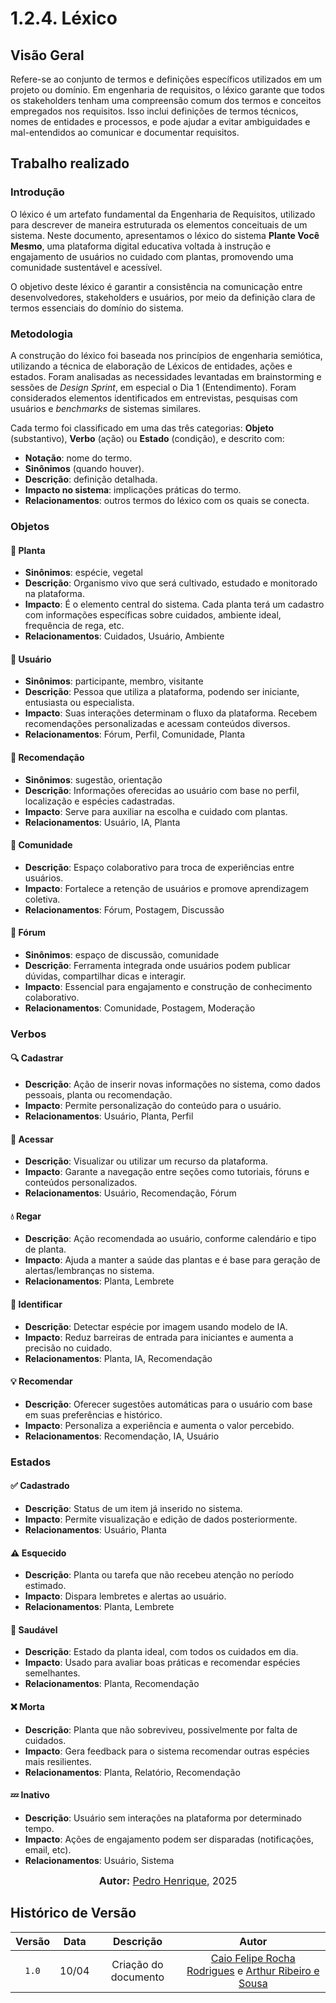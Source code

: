 # 1.2.4. Léxico

## Visão Geral
Refere-se ao conjunto de termos e definições específicos utilizados em um projeto ou domínio. Em engenharia de requisitos, o léxico garante que todos os stakeholders tenham uma compreensão comum dos termos e conceitos empregados nos requisitos. Isso inclui definições de termos técnicos, nomes de entidades e processos, e pode ajudar a evitar ambiguidades e mal-entendidos ao comunicar e documentar requisitos.

## Trabalho realizado

###  Introdução

O léxico é um artefato fundamental da Engenharia de Requisitos, utilizado para descrever de maneira estruturada os elementos conceituais de um sistema. Neste documento, apresentamos o léxico do sistema **Plante Você Mesmo**, uma plataforma digital educativa voltada à instrução e engajamento de usuários no cuidado com plantas, promovendo uma comunidade sustentável e acessível.

O objetivo deste léxico é garantir a consistência na comunicação entre desenvolvedores, stakeholders e usuários, por meio da definição clara de termos essenciais do domínio do sistema.

###  Metodologia

A construção do léxico foi baseada nos princípios de engenharia semiótica, utilizando a técnica de elaboração de Léxicos de entidades, ações e estados. Foram analisadas as necessidades levantadas em brainstorming e sessões de *Design Sprint*, em especial o Dia 1 (Entendimento). Foram considerados elementos identificados em entrevistas, pesquisas com usuários e *benchmarks* de sistemas similares.

Cada termo foi classificado em uma das três categorias: **Objeto** (substantivo), **Verbo** (ação) ou **Estado** (condição), e descrito com:

- **Notação**: nome do termo.  
- **Sinônimos** (quando houver).  
- **Descrição**: definição detalhada.  
- **Impacto no sistema**: implicações práticas do termo.  
- **Relacionamentos**: outros termos do léxico com os quais se conecta.

###  Objetos

#### 🌱 Planta

- **Sinônimos**: espécie, vegetal  
- **Descrição**: Organismo vivo que será cultivado, estudado e monitorado na plataforma.  
- **Impacto**: É o elemento central do sistema. Cada planta terá um cadastro com informações específicas sobre cuidados, ambiente ideal, frequência de rega, etc.  
- **Relacionamentos**: Cuidados, Usuário, Ambiente

#### 👤 Usuário

- **Sinônimos**: participante, membro, visitante  
- **Descrição**: Pessoa que utiliza a plataforma, podendo ser iniciante, entusiasta ou especialista.  
- **Impacto**: Suas interações determinam o fluxo da plataforma. Recebem recomendações personalizadas e acessam conteúdos diversos.  
- **Relacionamentos**: Fórum, Perfil, Comunidade, Planta

#### 🧠 Recomendação

- **Sinônimos**: sugestão, orientação  
- **Descrição**: Informações oferecidas ao usuário com base no perfil, localização e espécies cadastradas.  
- **Impacto**: Serve para auxiliar na escolha e cuidado com plantas.  
- **Relacionamentos**: Usuário, IA, Planta

#### 🧩 Comunidade

- **Descrição**: Espaço colaborativo para troca de experiências entre usuários.  
- **Impacto**: Fortalece a retenção de usuários e promove aprendizagem coletiva.  
- **Relacionamentos**: Fórum, Postagem, Discussão

#### 💬 Fórum

- **Sinônimos**: espaço de discussão, comunidade  
- **Descrição**: Ferramenta integrada onde usuários podem publicar dúvidas, compartilhar dicas e interagir.  
- **Impacto**: Essencial para engajamento e construção de conhecimento colaborativo.  
- **Relacionamentos**: Comunidade, Postagem, Moderação

###  Verbos

#### 🔍 Cadastrar

- **Descrição**: Ação de inserir novas informações no sistema, como dados pessoais, planta ou recomendação.  
- **Impacto**: Permite personalização do conteúdo para o usuário.  
- **Relacionamentos**: Usuário, Planta, Perfil

#### 󰳓 Acessar

- **Descrição**: Visualizar ou utilizar um recurso da plataforma.  
- **Impacto**: Garante a navegação entre seções como tutoriais, fóruns e conteúdos personalizados.  
- **Relacionamentos**: Usuário, Recomendação, Fórum

#### 💧 Regar

- **Descrição**: Ação recomendada ao usuário, conforme calendário e tipo de planta.  
- **Impacto**: Ajuda a manter a saúde das plantas e é base para geração de alertas/lembranças no sistema.  
- **Relacionamentos**: Planta, Lembrete

#### 📸 Identificar

- **Descrição**: Detectar espécie por imagem usando modelo de IA.  
- **Impacto**: Reduz barreiras de entrada para iniciantes e aumenta a precisão no cuidado.  
- **Relacionamentos**: Planta, IA, Recomendação

#### 💡 Recomendar

- **Descrição**: Oferecer sugestões automáticas para o usuário com base em suas preferências e histórico.  
- **Impacto**: Personaliza a experiência e aumenta o valor percebido.  
- **Relacionamentos**: Recomendação, IA, Usuário

###  Estados

#### ✅ Cadastrado

- **Descrição**: Status de um item já inserido no sistema.  
- **Impacto**: Permite visualização e edição de dados posteriormente.  
- **Relacionamentos**: Usuário, Planta

#### ⚠️ Esquecido

- **Descrição**: Planta ou tarefa que não recebeu atenção no período estimado.  
- **Impacto**: Dispara lembretes e alertas ao usuário.  
- **Relacionamentos**: Planta, Lembrete

#### 🌿 Saudável

- **Descrição**: Estado da planta ideal, com todos os cuidados em dia.  
- **Impacto**: Usado para avaliar boas práticas e recomendar espécies semelhantes.  
- **Relacionamentos**: Planta, Recomendação

#### ❌ Morta

- **Descrição**: Planta que não sobreviveu, possivelmente por falta de cuidados.  
- **Impacto**: Gera feedback para o sistema recomendar outras espécies mais resilientes.  
- **Relacionamentos**: Planta, Relatório, Recomendação

#### 💤 Inativo

- **Descrição**: Usuário sem interações na plataforma por determinado tempo.  
- **Impacto**: Ações de engajamento podem ser disparadas (notificações, email, etc).  
- **Relacionamentos**: Usuário, Sistema


<font size="3"><p style="text-align: center"><b>Autor:</b>  [Pedro Henrique](https://github.com/PedroHenrique061), 2025</p></font>

## Histórico de Versão
 
 | Versão | Data | Descrição | Autor | 
 | :----: | :--: | :-------: | :---: | 
 | `1.0`| 10/04 | Criação do documento | [Caio Felipe Rocha Rodrigues](https://github.com/caio-felipee) e [Arthur Ribeiro e Sousa](https://github.com/artrsousa1) |  